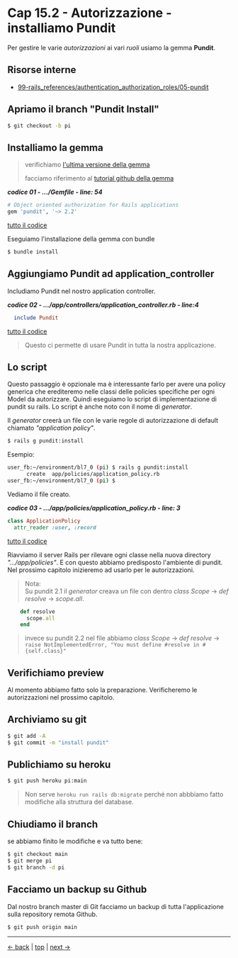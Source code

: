 # <a name="top"></a> Cap 15.2 - Autorizzazione - installiamo Pundit

Per gestire le varie *autorizzazioni* ai vari *ruoli* usiamo la gemma **Pundit**.



## Risorse interne

- [99-rails_references/authentication_authorization_roles/05-pundit]()



## Apriamo il branch "Pundit Install"

```bash
$ git checkout -b pi
```



## Installiamo la gemma

> verifichiamo [l'ultima versione della gemma](https://rubygems.org/gems/pundit)
>
> facciamo riferimento al [tutorial github della gemma](https://github.com/varvet/pundit)

***codice 01 - .../Gemfile - line: 54***

```ruby
# Object oriented authorization for Rails applications
gem 'pundit', '~> 2.2'
```

[tutto il codice](https://github.com/flaviobordonidev/leanpubabrandnewcms/blob/master/01-base/15-authorization/02_01-gemfile.rb)


Eseguiamo l'installazione della gemma con bundle

```bash
$ bundle install
```



## Aggiungiamo Pundit ad application_controller

Includiamo Pundit nel nostro application controller.

***codice 02 - .../app/controllers/application_controller.rb - line:4***

```ruby
  include Pundit
```

[tutto il codice](https://github.com/flaviobordonidev/leanpubabrandnewcms/blob/master/01-base/15-authorization/02_02-application_controller.rb)

> Questo ci permette di usare Pundit in tutta la nostra applicazione.



## Lo script

Questo passaggio è opzionale ma è interessante farlo per avere una policy generica che erediteremo nelle classi delle policies specifiche per ogni Model da autorizzare. 
Quindi eseguiamo lo script di implementazione di pundit su rails. 
Lo script è anche noto con il nome di *generator*.

Il *generator* creerà un file con le varie regole di autorizzazione di default chiamato *"application policy"*.

```bash
$ rails g pundit:install
```

Esempio:
  
```bash
user_fb:~/environment/bl7_0 (pi) $ rails g pundit:install
      create  app/policies/application_policy.rb
user_fb:~/environment/bl7_0 (pi) $ 
```

Vediamo il file creato.

***codice 03 - .../app/policies/application_policy.rb - line: 3***

```ruby
class ApplicationPolicy
  attr_reader :user, :record
```

[tutto il codice](https://github.com/flaviobordonidev/leanpubabrandnewcms/blob/master/01-base/15-authorization/02_03-policies-application_policy.rb)

Riavviamo il server Rails per rilevare ogni classe nella nuova directory *".../app/policies"*.
E con questo abbiamo predisposto l'ambiente di pundit. 
Nel prossimo capitolo inizieremo ad usarlo per le autorizzazioni.

> Nota: <br/>
> Su pundit 2.1 il *generator* creava un file con dentro *class Scope* -> *def resolve* -> *scope.all*.

```ruby
    def resolve
      scope.all
    end
```

> invece su pundit 2.2 nel file abbiamo  *class Scope* -> *def resolve* -> `raise NotImplementedError, "You must define #resolve in #{self.class}"`



## Verifichiamo preview

Al momento abbiamo fatto solo la preparazione. Verificheremo le autorizzazioni nel prossimo capitolo.



## Archiviamo su git

```bash
$ git add -A
$ git commit -m "install pundit"
```



## Publichiamo su heroku

```bash
$ git push heroku pi:main
```

> Non serve `heroku run rails db:migrate` perché non abbbiamo fatto modifiche alla struttura del database.



## Chiudiamo il branch

se abbiamo finito le modifiche e va tutto bene:

```bash
$ git checkout main
$ git merge pi
$ git branch -d pi
```



## Facciamo un backup su Github

Dal nostro branch master di Git facciamo un backup di tutta l'applicazione sulla repository remota Github.

```bash
$ git push origin main
```



---

[<- back](https://github.com/flaviobordonidev/leanpubabrandnewcms/blob/master/01-base/15-authorization/01_00-theory-it.md)
 | [top](#top) |
[next ->](https://github.com/flaviobordonidev/leanpubabrandnewcms/blob/master/01-base/15-authorization/03_00-authorization-users-it.md)

